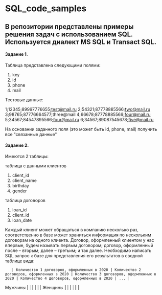 # SQL_code_samples

## В репозитории представлены примеры решения задач с использованием SQL. Используется диалект MS SQL и Transact SQL.

#### Задание 1.

Таблица представлена следующими полями:
1) key
2) id
3) phone
4) mail

Тестовые данные:

1;12345;89997776655;test@mail.ru
2;54321;87778885566;two@mail.ru
3;98765;87776664577;three@mail
4;66678;87778885566;four@mail.ru
5;34567;84547895566;four@mail.ru
6;34567;89087545678;five@mail.ru

На основании заданного поля (это может быть id, phone, mail) получить все "связанные данные"

#### Задание 2.

Имеются 2 таблицы:

таблица с данными клиентов

1) client_id
2) client_name
3) birthday
4) gender

таблица договоров

1) loan_id
2) client_id
3) loan_date

Каждый клиент может обращаться в компанию несколько раз, соответственно в базе может храниться информация по нескольким договорам на одного клиента.
Договор, оформленный клиентом у нас впервые, будем называть первым договором; договор, оформленный после – вторым; далее – третьим; и так далее.
Необходимо написать SQL запрос к базе для представления его результатов в сводной таблице вида:

       | Количество 1 договоров, оформленных в 2020 | Количество 2 договоров, оформленных в 2020 | Количество 3 договоров, оформленных в 2020 | Количество 4 договоров, оформленных в 2020 | ... |
Мужчины | | | | | |
Женщины | | | | | |
